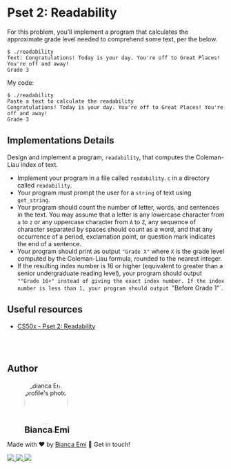 ﻿# Pset 2: Readability

For this problem, you’ll implement a program that calculates the approximate grade level needed to comprehend some text, per the below.

```
$ ./readability
Text: Congratulations! Today is your day. You're off to Great Places! You're off and away!
Grade 3
```

My code:
```
$ ./readability
Paste a text to calculate the readability 
Congratulations! Today is your day. You're off to Great Places! You're off and away!
Grade 3
```

## Implementations Details

Design and implement a program, `readability`, that computes the Coleman-Liau index of text.

* Implement your program in a file called `readability.c` in a directory called `readability`.
* Your program must prompt the user for a `string` of text using `get_string`.
* Your program should count the number of letter, words, and sentences in the text. You may assume that a letter is any lowercase character from `a` to `z` or any uppercase character from `A` to `Z`, any sequence of character separated by spaces should count as a word, and that any occurrence of a period, exclamation point, or question mark indicates the end of a sentence.
* Your program should print as output `"Grade X"` where `X` is the grade level computed by the Coleman-Liau formula, rounded to the nearest integer.
* If the resulting index number is 16  or higher (equivalent to greater than a senior undergraduate reading level), your program should output `""Grade 16+" instead of giving the exact index number. If the index number is less than 1, your program should output `"Before Grade 1"`.

## Useful resources
- [CS50x - Pset 2: Readability](https://cs50.harvard.edu/x/2022/psets/2/readability/)

<br /><br />

## Author
<div sytle="display: inline-block;">
    <figure>
        <a href="https://github.com/bemibrando" target="_blank">
            <img style="border-radius: 50%;" src="https://avatars.githubusercontent.com/u/102377919?v=4" width="100px" alt="Bianca Emi profile's photo"> <br />
            <sub style="text-align: center; font-size: 1.4em;"><b>Bianca Emi</b></sub>
        </a>
    </figure>
    <p>Made with ♥ by <a href="https://github.com/bemibrando" target="_blank">Bianca Emi</a> 👋 Get in touch!</p>
    <div align="start">
        <a href="https://www.linkedin.com/in/bianca-emi/" target="_blank">
            <img src="https://img.shields.io/badge/LinkedIn-0077B5?style=for-the-badge&logo=linkedin&logoColor=white">
        </a>   
        <a href="https://twitter.com/bemibrando" target="_blank">
            <img src="https://img.shields.io/badge/Twitter-1DA1F2?style=for-the-badge&logo=twitter&logoColor=white">
        </a>   
        <a href="mailto: bemi.brando@outlook.com">
            <img src="https://img.shields.io/badge/bemi.brando@outlook.com-0078D4?style=for-the-badge&logo=microsoft-outlook&logoColor=white">
        </a><br/>
    </div>
</div>